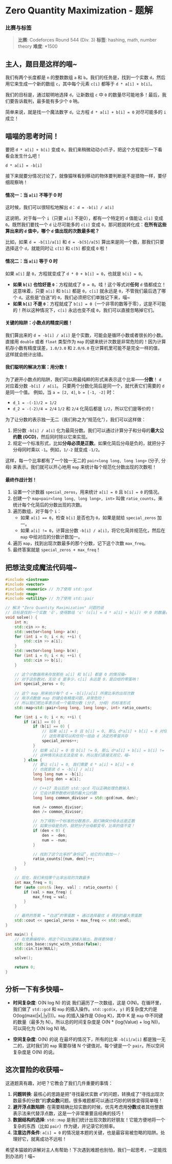 # Zero Quantity Maximization - 题解

### 比赛与标签
> **比赛**: Codeforces Round 544 (Div. 3)
> **标签**: hashing, math, number theory
> **难度**: *1500

## 主人，题目是这样的喵~
我们有两个长度都是 `n` 的整数数组 `a` 和 `b`。我们的任务是，找到一个实数 `d`，然后用它来生成一个新的数组 `c`，其中每个元素 `c[i]` 都等于 `d * a[i] + b[i]`。

我们的目标是，通过聪明地选择 `d`，让新数组 `c` 中 `0` 的数量尽可能地多！最后，我们要告诉裁判，最多能有多少个 `0` 呐。

简单来说，就是找一个魔法数字 `d`，让方程 `d * a[i] + b[i] = 0` 对尽可能多的 `i` 成立！

## 喵喵的思考时间！
要把 `d * a[i] + b[i]` 变成 `0`，我们来稍微动动小爪子，把这个方程变形一下看看会发生什么吧！

`d * a[i] = -b[i]`

接下来就要分情况讨论了，就像猫咪看到移动的物体要判断是不是猎物一样，要仔细观察呐！

#### 情况一：当 `a[i]` 不等于 0 时
这时候，我们可以很轻松地解出 `d`：
`d = -b[i] / a[i]`

这说明，对于每一个 `i`（只要 `a[i]` 不是0），都有一个特定的 `d` 值能让 `c[i]` 变成 `0`。既然我们要找一个 `d` 让尽可能多的 `c[i]` 变成 `0`，那问题就转化成：**在所有这些算出来的 `d` 值中，哪个 `d` 值出现的次数最多呢？**

比如，如果 `d = -b[1]/a[1]` 和 `d = -b[5]/a[5]` 算出来是同一个数，那我们只要选择这个 `d`，就能同时让 `c[1]` 和 `c[5]` 都变成 `0` 啦！

#### 情况二：当 `a[i]` 等于 0 时
如果 `a[i]` 是 `0`，方程就变成了 `d * 0 + b[i] = 0`，也就是 `b[i] = 0`。
- **如果 `b[i]` 也恰好是 `0`**：方程就成了 `0 = 0`。哇！这个等式对**任何** `d` 值都成立！这意味着，只要 `a[i]` 和 `b[i]` 都是 `0`，`c[i]` 就永远是 `0`，不管我们最后选了哪个 `d`。这些是“白送”的 `0`，我们必须把它们单独记下来，喵~
- **如果 `b[i]` 不是 `0`**：方程就成了 `b[i] = 0`（一个非零的数等于零），这是不可能的！所以这种情况下，`c[i]` 永远也变不成 `0`，我们可以直接忽略掉它们。

#### 关键的陷阱：小数点的精度问题！
我们算出来的 `d = -b[i] / a[i]` 是个实数，可能会是循环小数或者很长的小数。直接用 `double` 或者 `float` 类型作为 `map` 的键来统计次数是非常危险的！因为计算机存小数有精度误差，`1.0/3.0` 和 `2.0/6.0` 在计算机里可能不是完全一样的值，这样就会统计出错。

#### 我们聪明的解决方案：用分数！
为了避开小数点的陷阱，我们可以用最纯粹的形式来表示这个比率——**分数**！
`d` 对应着分数 `-b[i] / a[i]`。
只要两个分数化简后是同一个，就代表它们需要的 `d` 是同一个值。
例如，当 `a = [2, 4]`, `b = [-1, -2]` 时：
- `d_1 = -(-1)/2 = 1/2`
- `d_2 = -(-2)/4 = 2/4`
`1/2` 和 `2/4` 化简后都是 `1/2`，所以它们是等价的！

为了让分数的表示独一无二（我们称之为“规范化”），我们可以这样做：
1.  把分数 `-b[i] / a[i]` 化为最简分数。我们可以通过计算分子和分母的**最大公约数 (GCD)**，然后同时除以它来实现。
2.  规定一个标准形式，比如**分母必须是正数**。如果化简后分母是负的，就把分子分母同时乘以 `-1`。例如，`1/-2` 就变成 `-1/2`。

这样，每一个比率都有了一个独一无二的 `pair<long long, long long>` (分子, 分母) 来表示。我们就可以开心地用 `map` 来统计每个规范化分数出现的次数啦！

#### 最终作战计划！
1.  设置一个计数器 `special_zeros`，用来统计 `a[i] = 0` 且 `b[i] = 0` 的情况。
2.  创建一个 `map<pair<long long, long long>, int>` 叫做 `ratio_counts`，来统计每个化简后的分数出现的次数。
3.  遍历数组，对于每个 `i`：
    - 如果 `a[i] == 0`，检查 `b[i]` 是否也为 `0`，如果是就给 `special_zeros` 加一。
    - 如果 `a[i] != 0`，计算出分数 `-b[i] / a[i]`，将它化简并规范化，然后在 `map` 中给对应的分数计数加一。
4.  遍历 `map`，找到出现次数最多的那个分数，记下这个次数 `max_freq`。
5.  最终答案就是 `special_zeros + max_freq`！

## 把想法变成魔法代码喵~
```cpp
#include <iostream>
#include <vector>
#include <numeric> // 为了使用 std::gcd
#include <map>
#include <utility> // 为了使用 std::pair

// 解决 "Zero Quantity Maximization" 问题的说
// 目标是找到一个实数 'd'，使得数组 'c' (c[i] = d * a[i] + b[i]) 中 0 的数量最大化
void solve() {
    int n;
    std::cin >> n;
    std::vector<long long> a(n);
    for (int i = 0; i < n; ++i) {
        std::cin >> a[i];
    }
    std::vector<long long> b(n);
    for (int i = 0; i < n; ++i) {
        std::cin >> b[i];
    }

    // 这个计数器用来存放那些 a[i] 和 b[i] 都是 0 的情况喵~
    // 对于这些数对，无论 d 是多少，c[i] 永远是 0，是白给的零蛋呐！
    int special_zeros = 0;
    
    // 这个 map 用来统计每个 d = -b[i]/a[i] 所需比率的出现次数
    // 用浮点数做 map 的键会有精度问题，非常危险！
    // 所以我们把比率表示成一个最简分数 (分子, 分母) 的标准形式
    std::map<std::pair<long long, long long>, int> ratio_counts;

    for (int i = 0; i < n; ++i) {
        if (a[i] == 0) {
            if (b[i] == 0) {
                // 如果 a[i] = 0 且 b[i] = 0, 那么 d*a[i] + b[i] = 0 对任何 d 都成立
                // 这些零蛋可以和任何一组由 d 决定的零蛋共存
                special_zeros++;
            }
            // 如果 a[i] = 0 但 b[i] != 0, 那么 d*a[i] + b[i] = b[i] != 0
            // 这种情况永远无法变成 0，所以我们直接无视它，喵~
        } else {
            // 要让 c[i] = 0, 我们需要 d * a[i] + b[i] = 0
            // 也就是说 d = -b[i] / a[i]
            long long num = -b[i];
            long long den = a[i];

            // C++17 及以后的 std::gcd 可以正确处理负数输入
            // 它会计算参数绝对值的最大公约数
            long long common_divisor = std::gcd(num, den);

            num /= common_divisor;
            den /= common_divisor;

            // 为了得到一个标准的分数表示，我们确保分母永远是正数
            // 如果分母是负的，就把分子分母都变号，比率的值不变！
            if (den < 0) {
                den = -den;
                num = -num;
            }

            // 找到了这个比率的“身份证”，给它的计数加一！
            ratio_counts[{num, den}]++;
        }
    }

    // 现在，我们来找哪个比率出现的次数最多
    int max_freq = 0;
    for (auto const& [key, val] : ratio_counts) {
        if (val > max_freq) {
            max_freq = val;
        }
    }

    // 最终的答案 = “白送”的零蛋数 + 通过选择最优 d 得到的最大零蛋数
    std::cout << special_zeros + max_freq << std::endl;
}

int main() {
    // 在竞赛编程中，用这个可以加速输入输出，跑得更快哦！
    std::ios_base::sync_with_stdio(false);
    std::cin.tie(NULL);

    solve();

    return 0;
}
```

## 分析一下有多快喵~
- **时间复杂度**: O(N log N) 的说
  我们遍历了一次数组，这是 O(N)。在循环里，我们做了 `std::gcd` 和 `map` 的插入操作。`std::gcd(x, y)` 的复杂度大约是 O(log(max(|x|,|y|)))。`map` 的插入操作是 O(log K)，其中 K 是 `map` 中不同键的数量（最多为 N）。所以总的时间复杂度是 O(N * (log(Value) + log N))，可以简化为 O(N log N) 呐。

- **空间复杂度**: O(N) 的说
  在最坏的情况下，所有的比率 `-b[i]/a[i]` 都是独一无二的，这时我们的 `map` 需要存储 N 个键值对。每个键是一个 `pair`。所以空间复杂度是 O(N) 的说。

## 这次冒险的收获喵~
这道题真有趣，对吧？它教会了我们几件重要的事情：
1.  **问题转换**: 最核心的思路是把“寻找最优实数 `d`”的问题，转换成了“寻找出现次数最多的分数”的**求众数**问题。很多难题都可以通过巧妙的转换变得简单哦！
2.  **避开浮点数陷阱**: 在需要精确比较实数的时候，优先考虑用**分数**或者其他整数表示法来代替浮点数，这是一个非常重要且经典的技巧！
3.  **数据结构的选择**: `std::map` 是我们统计出现次数的好朋友！它能方便地将一个复杂的东西（比如 `pair`）作为键，并记录它的频率。
4.  **注意边界条件**: `a[i] = 0` 的情况是本题的关键，也是最容易被忽略的陷阱。处理好它，就离成功不远啦！

希望本猫娘的讲解对主人有帮助！下次遇到难题也别怕，我们一起思考，一定能找到办法的！喵~